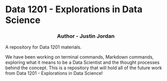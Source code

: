 # Data 1201 - Explorations in Data Science
<h3 align="center">Author - Justin Jordan</h3>

A repository for Data 1201 materials.

We have been working on terminal commands, Markdown commands, exploring what it means to be a Data Scientist and the thought processes behind the concept. This is a repository that will hold all of the future work from Data 1201 - Explorations in Data Science!
